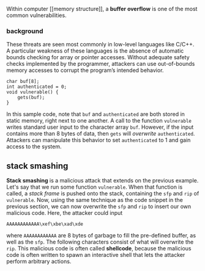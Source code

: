 Within computer [[memory structure]], a **buffer overflow** is one of the most common vulnerabilities. 

### background
These threats are seen most commonly in low-level languages like C/C++. A particular weakness of these languages is the absence of automatic bounds checking for array or pointer accesses. Without adequate safety checks implemented by the programmer, attackers can use out-of-bounds memory accesses to corrupt the program’s intended behavior.

```
char buf[8];
int authenticated = 0;
void vulnerable() {
    gets(buf);
}
```

In this sample code, note that `buf` and `authenticated` are both stored in static memory, right next to one another. A call to the function `vulnerable` writes standard user input to the character array `buf`. However, if the input contains more than 8 bytes of data, then `gets` will *overwrite* `authenticated`. Attackers can manipulate this behavior to set `authenticated` to 1 and gain access to the system.

## stack smashing

**Stack smashing** is a malicious attack that extends on the previous example. Let's say that we run some function `vulnerable`. When that function is called, a *stack frame* is pushed onto the stack, containing the `sfp` and `rip` of `vulnerable`. Now, using the same technique as the code snippet in the previous section, we can now overwrite the `sfp` and `rip` to insert our own malicious code. Here, the attacker could input

```
AAAAAAAAAAAA\xef\xbe\xad\xde
```

where `AAAAAAAAAAAA` are 8 bytes of garbage to fill the pre-defined buffer, as well as the `sfp`. The following characters consist of what will overwrite the `rip`.  This malicious code is often called **shellcode**, because the malicious code is often written to spawn an interactive shell that lets the attacker perform arbitrary actions.